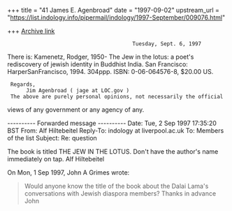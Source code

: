 +++
title = "41 James E. Agenbroad"
date = "1997-09-02"
upstream_url = "https://list.indology.info/pipermail/indology/1997-September/009076.html"

+++
[Archive link](https://list.indology.info/pipermail/indology/1997-September/009076.html)

                                            Tuesday, Sept. 6, 1997
There is: Kamenetz, Rodger, 1950-
            The Jew in the lotus: a poet's rediscovery of jewish identity
          in Buddhist India.  San Francisco: HarperSanFrancisco, 1994.
            304ppp. ISBN:  0-06-064576-8, $20.00 US. 

     Regards,
          Jim Agenbroad ( jage at LOC.gov )
     The above are purely personal opinions, not necessarily the official
views of any government or any agency of any. 

---------- Forwarded message ----------
Date: Tue,  2 Sep 1997 17:35:20 BST
From: Alf Hiltebeitel <beitel at gwis2.circ.gwu.edu>
Reply-To: indology at liverpool.ac.uk
To: Members of the list <indology at liverpool.ac.uk>
Subject: Re: question

The book is titled THE JEW IN THE LOTUS. Don't have the author's name
immediately on tap.  Alf Hiltebeitel

On Mon, 1 Sep 1997, John A Grimes wrote:

> Would anyone know the title of the book about the Dalai Lama's conversations
> with Jewish diaspora members?
> Thanks in advance
> John
> 







